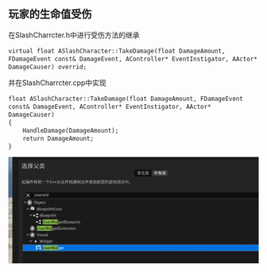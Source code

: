 ## 玩家的生命值受伤
在SlashCharrcter.h中进行受伤方法的继承
```
virtual float ASlashCharacter::TakeDamage(float DamageAmount, FDamageEvent const& DamageEvent, AController* EventInstigator, AActor* DamageCauser) overrid;
```
并在SlashCharrcter.cpp中实现
```
float ASlashCharacter::TakeDamage(float DamageAmount, FDamageEvent const& DamageEvent, AController* EventInstigator, AActor* DamageCauser)
{
	HandleDamage(DamageAmount);
	return DamageAmount;
}
```
![输入图片说明](/imgs/2024-08-30/GQeYmjPXhzgCqKxg.png)
<!--stackedit_data:
eyJoaXN0b3J5IjpbMTgyMjAyODQyMiwxNzgwMjAwOTI0XX0=
-->